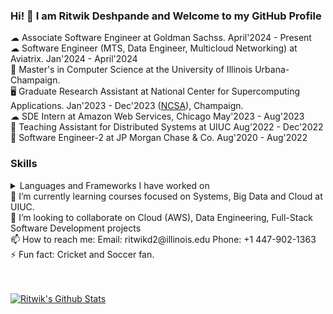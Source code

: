### Hi! 👋 I am Ritwik Deshpande and Welcome to my GitHub Profile

☁ Associate Software Engineer at Goldman Sachss. April'2024 - Present </br>
☁ Software Engineer (MTS, Data Engineer, Multicloud Networking) at Aviatrix. Jan'2024 - April'2024 </br>
📖 Master's in Computer Science at the University of Illinois Urbana-Champaign. </br>
🖥 Graduate Research Assistant at National Center for Supercomputing Applications. Jan'2023 - Dec'2023 ([NCSA](https://ncsa.illinois.edu/)), Champaign.  </br>
☁ SDE Intern at Amazon Web Services, Chicago May'2023 - Aug'2023 </br>
📖 Teaching Assistant for Distributed Systems at UIUC Aug'2022 - Dec'2022 </br>
🏦 Software Engineer-2 at JP Morgan Chase & Co. Aug'2020 - Aug'2022 </br>

### Skills
<details>
<summary>Languages and Frameworks I have worked on </summary>

| Technology | Details |
|-----:|-----------|
|     Languages | Python3, Java, JavaScript, TypeScript, C, C++, Bash, SQL|
|     Technologies/Frameworks | Spark, Kafka, Splunk, Spring, Dagger, Mockito, Flask, Jenkins, React, Node, Git, Android(SDK) |
|     Cloud Technologies | Docker, Singularity, Kubernetes, AWS(Certified), GCP       |
|     Databases | MySQL, Oracle 19c, MongoDB, Cassandra      |

</details>
🌱 I’m currently learning courses focused on Systems, Big Data and Cloud at UIUC. </br>
👯 I’m looking to collaborate on Cloud (AWS), Data Engineering, Full-Stack Software Development projects </br>
📫 How to reach me: Email: ritwikd2@illinois.edu  Phone: +1 447-902-1363 </br>
⚡ Fun fact: Cricket and Soccer fan. </br>
</br>
</br>
  
[![Ritwik's Github Stats](https://github-readme-stats.vercel.app/api?username=ritwik-deshpande&show_icons=true&count_private=true&theme=blue)](https://github.com/ritwik-deshpande/github-readme-stats)

<!--
**ritwik-deshpande/ritwik-deshpande** is a ✨ _special_ ✨ repository because its `README.md` (this file) appears on your GitHub profile.

Here are some ideas to get you started:
- 🔭 I’m currently working on ...
- 🌱 I’m currently learning ...
- 👯 I’m looking to collaborate on ...
- 🤔 I’m looking for help with ...
- 💬 Ask me about ...
- 📫 How to reach me: ...
- 😄 Pronouns: ...
- ⚡ Fun fact: ...
-->
